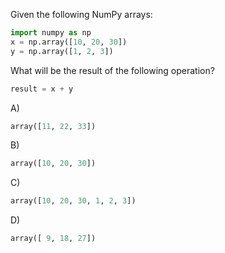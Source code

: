 Given the following NumPy arrays:

```python
import numpy as np
x = np.array([10, 20, 30])
y = np.array([1, 2, 3])
```

What will be the result of the following operation?

```python
result = x + y
```

A) 
```python
array([11, 22, 33])
```

B) 
```python
array([10, 20, 30])
```

C) 
```python
array([10, 20, 30, 1, 2, 3])
```

D) 
```python
array([ 9, 18, 27])
```

<!-- Answer: A) -->